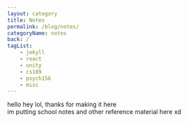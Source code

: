 ```yaml
---
layout: category
title: Notes
permalink: /blog/notes/
categoryName: notes
back: /
tagList:
    - jekyll
    - react
    - unity
    - cs189
    - psych156
    - misc
---
```


hello hey lol, thanks for making it here  
im putting school notes and other reference material here xd